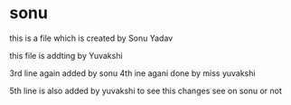 # sonu

this is a file which is created by Sonu Yadav


this file is addting by Yuvakshi

3rd line again added by sonu
4th ine agani done by miss yuvakshi

5th line is also added by yuvakshi to see this changes see on sonu or not
